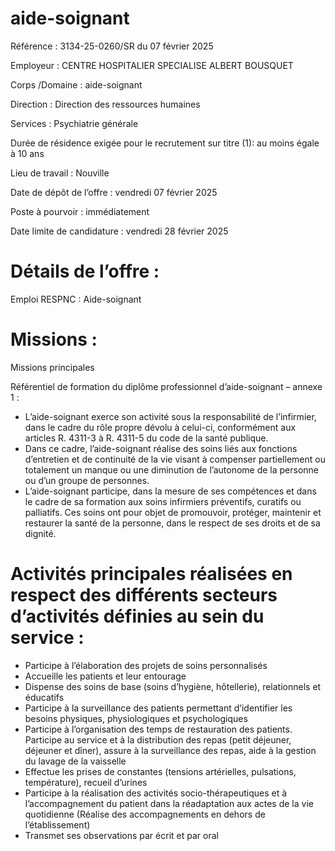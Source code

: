 # aide-soignant

Référence : 3134-25-0260/SR du 07 février 2025

Employeur : CENTRE HOSPITALIER SPECIALISE ALBERT BOUSQUET

Corps /Domaine : aide-soignant

Direction : Direction des ressources humaines

Services : Psychiatrie générale

Durée de résidence exigée pour le recrutement sur titre (1): au moins égale à 10 ans

Lieu de travail : Nouville

Date de dépôt de l’offre : vendredi 07 février 2025

Poste à pourvoir : immédiatement

Date limite de candidature : vendredi 28 février 2025

# Détails de l’offre :

Emploi RESPNC : Aide-soignant

# Missions :

Missions principales

Référentiel de formation du diplôme professionnel d’aide-soignant – annexe 1 :

- L’aide-soignant exerce son activité sous la responsabilité de l’infirmier, dans le cadre du rôle propre dévolu à celui-ci, conformément aux articles R. 4311-3 à R. 4311-5 du code de la santé publique.
- Dans ce cadre, l’aide-soignant réalise des soins liés aux fonctions d’entretien et de continuité de la vie visant à compenser partiellement ou totalement un manque ou une diminution de l’autonome de la personne ou d’un groupe de personnes.
- L’aide-soignant participe, dans la mesure de ses compétences et dans le cadre de sa formation aux soins infirmiers préventifs, curatifs ou palliatifs. Ces soins ont pour objet de promouvoir, protéger, maintenir et restaurer la santé de la personne, dans le respect de ses droits et de sa dignité.

# Activités principales réalisées en respect des différents secteurs d’activités définies au sein du service :

- Participe à l’élaboration des projets de soins personnalisés
- Accueille les patients et leur entourage
- Dispense des soins de base (soins d’hygiène, hôtellerie), relationnels et éducatifs
- Participe à la surveillance des patients permettant d’identifier les besoins physiques, physiologiques et psychologiques
- Participe à l’organisation des temps de restauration des patients. Participe au service et à la distribution des repas (petit déjeuner, déjeuner et dîner), assure à la surveillance des repas, aide à la gestion du lavage de la vaisselle
- Effectue les prises de constantes (tensions artérielles, pulsations, température), recueil d’urines
- Participe à la réalisation des activités socio-thérapeutiques et à l’accompagnement du patient dans la réadaptation aux actes de la vie quotidienne (Réalise des accompagnements en dehors de l’établissement)
- Transmet ses observations par écrit et par oral